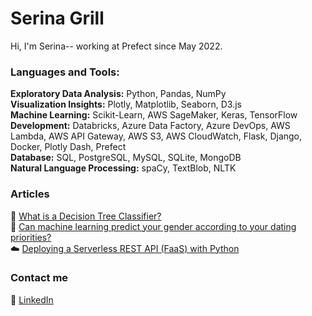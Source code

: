 # Serina Grill 
Hi, I'm Serina-- working at Prefect since May 2022.


### Languages and Tools:
<b>Exploratory Data Analysis:</b> Python, Pandas, NumPy<br/>
<b>Visualization Insights:</b> Plotly, Matplotlib, Seaborn, D3.js<br/>
<b>Machine Learning:</b> Scikit-Learn, AWS SageMaker,  Keras, TensorFlow<br/>
<b>Development:</b> Databricks, Azure Data Factory, Azure DevOps, AWS Lambda, AWS API Gateway, AWS S3, AWS CloudWatch, Flask, Django, Docker, Plotly Dash, Prefect<br/>
<b>Database:</b> SQL, PostgreSQL, MySQL, SQLite, MongoDB<br/>
<b>Natural Language Processing:</b> spaCy, TextBlob, NLTK


### Articles

<!-- BLOG-POST-LIST:START -->
🌲 [What is a Decision Tree Classifier?](https://medium.com/@serinagrill/what-is-a-decision-tree-classifier-f4bdf4be8d8b)<br>
🔮 [Can machine learning predict your gender according to your dating priorities?](https://medium.com/@serinagrill/predictive-modeling-heterosexual-gender-differences-in-opposite-sex-trait-preferences-97792c50891e)<br>
☁️ [Deploying a Serverless REST API (FaaS) with Python](https://serinagrill.medium.com/deploying-a-serverless-rest-api-faas-with-python-part-1-f47b6b8fde3)
<!-- BLOG-POST-LIST:END -->

### Contact me

🔗 [LinkedIn](https://www.linkedin.com/in/serinagrill/)
